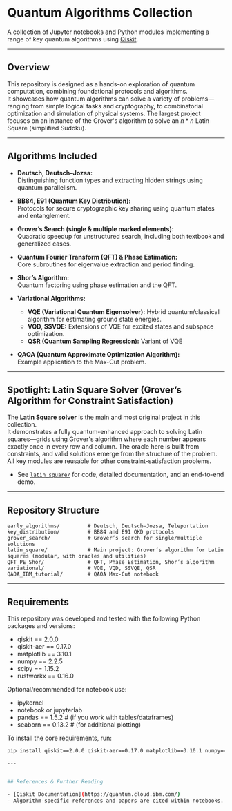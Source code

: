 # Quantum Algorithms Collection

A collection of Jupyter notebooks and Python modules implementing a range of key quantum algorithms using [Qiskit](https://www.ibm.com/quantum/qiskit).

---

## Overview

This repository is designed as a hands-on exploration of quantum computation, combining foundational protocols and algorithms.  
It showcases how quantum algorithms can solve a variety of problems—ranging from simple logical tasks and cryptography, to combinatorial optimization and simulation of physical systems. The largest project focuses on an instance of the Grover's algorithm to solve an $n*n$ Latin Square (simplified Sudoku).

---

## Algorithms Included

- **Deutsch, Deutsch–Jozsa:**  
  Distinguishing function types and extracting hidden strings using quantum parallelism.

- **BB84, E91 (Quantum Key Distribution):**  
  Protocols for secure cryptographic key sharing using quantum states and entanglement.

- **Grover’s Search (single & multiple marked elements):**  
  Quadratic speedup for unstructured search, including both textbook and generalized cases.

- **Quantum Fourier Transform (QFT) & Phase Estimation:**  
  Core subroutines for eigenvalue extraction and period finding.

- **Shor’s Algorithm:**  
  Quantum factoring using phase estimation and the QFT.

- **Variational Algorithms:**  
  - **VQE (Variational Quantum Eigensolver):** Hybrid quantum/classical algorithm for estimating ground state energies.
  - **VQD, SSVQE:** Extensions of VQE for excited states and subspace optimization.
  - **QSR (Quantum Sampling Regression):** Variant of VQE

- **QAOA (Quantum Approximate Optimization Algorithm):**  
  Example application to the Max-Cut problem.

---

## Spotlight: Latin Square Solver (Grover’s Algorithm for Constraint Satisfaction)

The **Latin Square solver** is the main and most original project in this collection.  
It demonstrates a fully quantum-enhanced approach to solving Latin squares—grids using Grover's algorithm where each number appears exactly once in every row and column.
The oracle here is built from constraints, and valid solutions emerge from the structure of the problem.  
All key modules are reusable for other constraint-satisfaction problems.

- See [`latin_square/`](./latin_square) for code, detailed documentation, and an end-to-end demo.

---

## Repository Structure

```
early_algorithms/         # Deutsch, Deutsch–Jozsa, Teleportation
key_distribution/         # BB84 and E91 QKD protocols
grover_search/            # Grover’s search for single/multiple solutions
latin_square/             # Main project: Grover’s algorithm for Latin squares (modular, with oracles and utilities)
QFT_PE_Shor/              # QFT, Phase Estimation, Shor’s algorithm
variational/              # VQE, VQD, SSVQE, QSR
QAOA_IBM_tutorial/        # QAOA Max-Cut notebook
```

---


## Requirements

This repository was developed and tested with the following Python packages and versions:

- qiskit == 2.0.0
- qiskit-aer == 0.17.0
- matplotlib == 3.10.1
- numpy == 2.2.5
- scipy == 1.15.2
- rustworkx == 0.16.0

Optional/recommended for notebook use:
- ipykernel
- notebook or jupyterlab
- pandas == 1.5.2     # (if you work with tables/dataframes)
- seaborn == 0.13.2   # (for additional plotting)

To install the core requirements, run:

```bash
pip install qiskit==2.0.0 qiskit-aer==0.17.0 matplotlib==3.10.1 numpy==2.2.5 scipy==1.15.2 rustworkx==0.16.0

---


## References & Further Reading

- [Qiskit Documentation](https://quantum.cloud.ibm.com/)
- Algorithm-specific references and papers are cited within notebooks.